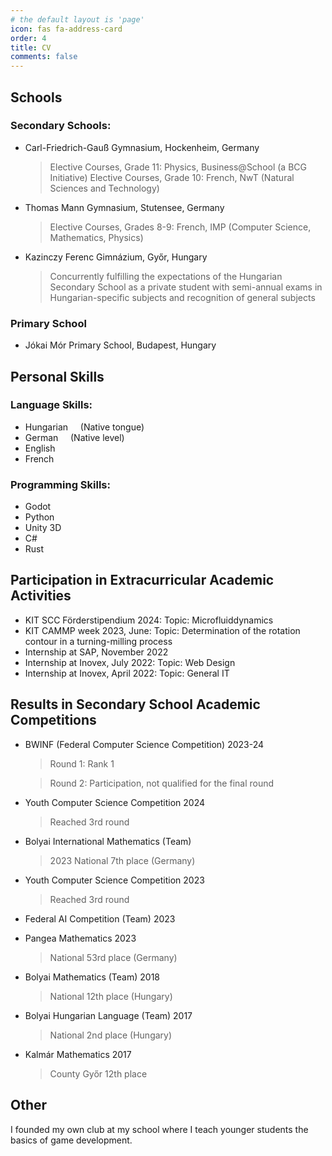```yaml
---
# the default layout is 'page'
icon: fas fa-address-card
order: 4
title: CV
comments: false
---
```

## Schools
### Secondary Schools:

* Carl-Friedrich-Gauß Gymnasium, Hockenheim, Germany
    > Elective Courses, Grade 11: Physics, Business@School (a BCG Initiative)
    > Elective Courses, Grade 10: French, NwT (Natural Sciences and Technology)
* Thomas Mann Gymnasium, Stutensee, Germany
   > Elective Courses, Grades 8-9: French, IMP (Computer Science, Mathematics, Physics)
* Kazinczy Ferenc Gimnázium, Győr, Hungary
   > Concurrently fulfilling the expectations of the Hungarian Secondary School as a private student with semi-annual exams in Hungarian-specific subjects and recognition of general subjects

### Primary School

* Jókai Mór Primary School, Budapest, Hungary

## Personal Skills
### Language Skills:

* Hungarian &nbsp;<i class="fa-solid fa-circle" style="color: #63E6BE;"></i><i class="fa-solid fa-circle" style="color: #63E6BE;"></i><i class="fa-solid fa-circle" style="color: #63E6BE;"></i><i class="fa-solid fa-circle" style="color: #63E6BE;"></i><i class="fa-solid fa-circle" style="color: #63E6BE;"></i> &nbsp; (Native tongue)
* German &nbsp;<i class="fa-solid fa-circle" style="color: #63E6BE;"></i><i class="fa-solid fa-circle" style="color: #63E6BE;"></i><i class="fa-solid fa-circle" style="color: #63E6BE;"></i><i class="fa-solid fa-circle" style="color: #63E6BE;"></i><i class="fa-solid fa-circle" style="color: #63E6BE;"></i> &nbsp; (Native level)
* English &nbsp;<i class="fa-solid fa-circle" style="color: #63E6BE;"></i><i class="fa-solid fa-circle" style="color: #63E6BE;"></i><i class="fa-solid fa-circle" style="color: #63E6BE;"></i><i class="fa-solid fa-circle" style="color: #63E6BE;"></i><i class="fa-regular fa-circle" style="color: #63E6BE;"></i>
* French &nbsp;<i class="fa-solid fa-circle" style="color: #63E6BE;"></i><i class="fa-solid fa-circle" style="color: #63E6BE;"></i><i class="fa-regular fa-circle" style="color: #63E6BE;"></i><i class="fa-regular fa-circle" style="color: #63E6BE;"></i><i class="fa-regular fa-circle" style="color: #63E6BE;"></i>

### Programming Skills:

* Godot &nbsp;<i class="fa-solid fa-circle" style="color: #63E6BE;"></i><i class="fa-solid fa-circle" style="color: #63E6BE;"></i><i class="fa-solid fa-circle" style="color: #63E6BE;"></i><i class="fa-solid fa-circle" style="color: #63E6BE;"></i><i class="fa-regular fa-circle" style="color: #63E6BE;"></i>
* Python &nbsp;<i class="fa-solid fa-circle" style="color: #63E6BE;"></i><i class="fa-solid fa-circle" style="color: #63E6BE;"></i><i class="fa-solid fa-circle" style="color: #63E6BE;"></i><i class="fa-solid fa-circle" style="color: #63E6BE;"></i><i class="fa-regular fa-circle" style="color: #63E6BE;"></i>
* Unity 3D &nbsp;<i class="fa-solid fa-circle" style="color: #63E6BE;"></i><i class="fa-solid fa-circle" style="color: #63E6BE;"></i><i class="fa-regular fa-circle" style="color: #63E6BE;"></i><i class="fa-regular fa-circle" style="color: #63E6BE;"></i><i class="fa-regular fa-circle" style="color: #63E6BE;"></i>
* C# &nbsp;<i class="fa-solid fa-circle" style="color: #63E6BE;"></i><i class="fa-solid fa-circle" style="color: #63E6BE;"></i><i class="fa-regular fa-circle" style="color: #63E6BE;"></i><i class="fa-regular fa-circle" style="color: #63E6BE;"></i><i class="fa-regular fa-circle" style="color: #63E6BE;"></i>
* Rust &nbsp;<i class="fa-solid fa-circle" style="color: #63E6BE;"></i><i class="fa-regular fa-circle" style="color: #63E6BE;"></i><i class="fa-regular fa-circle" style="color: #63E6BE;"></i><i class="fa-regular fa-circle" style="color: #63E6BE;"></i><i class="fa-regular fa-circle" style="color: #63E6BE;"></i>

## Participation in Extracurricular Academic Activities

* KIT SCC Förderstipendium 2024: Topic: Microfluiddynamics
* KIT CAMMP week 2023, June: Topic: Determination of the rotation contour in a turning-milling process
* Internship at SAP, November 2022
* Internship at Inovex, July 2022: Topic: Web Design
* Internship at Inovex, April 2022: Topic: General IT

## Results in Secondary School Academic Competitions
* BWINF (Federal Computer Science Competition) 2023-24
    > Round 1: Rank 1

    > Round 2: Participation, not qualified for the final round
* Youth Computer Science Competition 2024
    > Reached 3rd round
* Bolyai International Mathematics (Team)
    >2023 National 7th place (Germany)
* Youth Computer Science Competition 2023
    >Reached 3rd round
* Federal AI Competition (Team) 2023
* Pangea Mathematics 2023
    >National 53rd place (Germany)
* Bolyai Mathematics (Team) 2018
    >National 12th place (Hungary)
* Bolyai Hungarian Language (Team) 2017
    >National 2nd place (Hungary)
* Kalmár Mathematics 2017
    >County Győr 12th place

## Other

I founded my own club at my school where I teach younger students the basics of game development.


